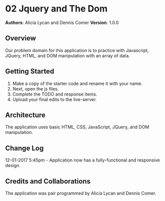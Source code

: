 # 02 Jquery and The Dom

**Authors**: Alicia Lycan and Dennis Comer
**Version**: 1.0.0

## Overview
Our problem domain for this application is to practice with Javascript, JQuery, HTML, and DOM manipulation with an array of data.

## Getting Started
1. Make a copy of the starter code and rename it with your name.
2. Next, open the js files.
3. Complete the TODO and response items.
4. Upload your final edits to the live-server.

## Architecture
The application uses basic HTML, CSS, JavaScript, JQuery, and DOM manipulation.

## Change Log

12-01-2017 5:45pm - Application now has a fully-functional and responsive design.

## Credits and Collaborations
The application was pair programmed by Alicia Lycan and Dennis Comer.